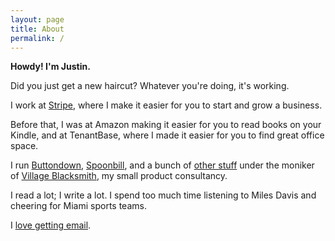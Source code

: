```yaml
---
layout: page
title: About
permalink: /
---
```


<style>.post-header { display: none; } .post-content { font-size: 30px;} p { margin-bottom: 1em; }</style>

**Howdy!  I'm Justin.**

Did you just get a new haircut? Whatever you're doing, it's working.

<p>I work at <a href="http://stripe.com">Stripe</a>, where I make it easier for you to start and grow a business.</p>

<p>Before that, I was at Amazon making it easier for you to read books on your Kindle, and at TenantBase, where I made it easier for you to find great office space.</p>

<p>I run <a href="https://buttondown.email">Buttondown</a>, <a href="https://spoonbill.io">Spoonbill</a>, and a bunch of <a href="/pages/projects/">other stuff</a> under the moniker of <a href="http://villageblacksmith.consulting">Village Blacksmith</a>, my small product consultancy.</p>

<p>I read a lot; I write a lot.  I spend too much time listening to Miles Davis and cheering for Miami sports teams.</p>

<p>I <a href="mailto:me@jmduke.com">love getting email</a>.</p>
